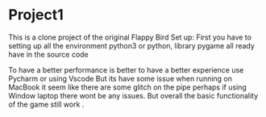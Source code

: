 # Project1
This is a clone project of the original Flappy Bird 
Set up:
First you have to  setting up all the environment python3 or python, library pygame all ready have in the source code

To have a better performance is better to have a better  experience use Pycharm or using Vscode
But its have some issue when running on MacBook it seem like there are some glitch on the pipe perhaps if using Window laptop there wont be any issues. But overall the basic functionality of the game still work .